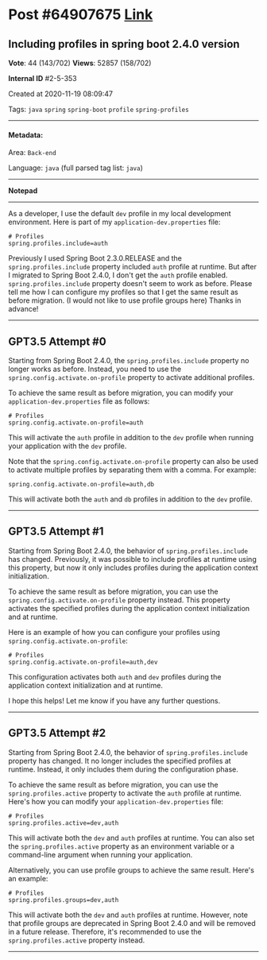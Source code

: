 
# Post \#64907675 [Link](https://stackoverflow.com/questions/64907675/)

## Including profiles in spring boot 2.4.0 version

**Vote**: 44 (143/702) **Views**: 52857 (158/702) 

**Internal ID** \#2-5-353

Created at 2020-11-19 08:09:47

Tags: `java` `spring` `spring-boot` `profile` `spring-profiles`

----------

#### Metadata:

Area: `Back-end`

Language: `java` (full parsed tag list: `java`)

----------

**Notepad**


----------

As a developer, I use the default `dev` profile in my local development environment. Here is part of my `application-dev.properties` file:
```
# Profiles    
spring.profiles.include=auth
```

Previously I  used Spring Boot 2.3.0.RELEASE and the `spring.profiles.include` property included `auth` profile at runtime.
But after I migrated to Spring Boot 2.4.0, I don't get the `auth` profile enabled. `spring.profiles.include` property doesn't seem to work as before.
Please tell me how I can configure my profiles so that I get the same result as before migration. (I would not like to use profile groups here)
Thanks in advance!


----------
        
## GPT3.5 Attempt \#0

Starting from Spring Boot 2.4.0, the `spring.profiles.include` property no longer works as before. Instead, you need to use the `spring.config.activate.on-profile` property to activate additional profiles.

To achieve the same result as before migration, you can modify your `application-dev.properties` file as follows:

```
# Profiles    
spring.config.activate.on-profile=auth
```

This will activate the `auth` profile in addition to the `dev` profile when running your application with the `dev` profile.

Note that the `spring.config.activate.on-profile` property can also be used to activate multiple profiles by separating them with a comma. For example:

```
spring.config.activate.on-profile=auth,db
```

This will activate both the `auth` and `db` profiles in addition to the `dev` profile.

--------

## GPT3.5 Attempt \#1

Starting from Spring Boot 2.4.0, the behavior of `spring.profiles.include` has changed. Previously, it was possible to include profiles at runtime using this property, but now it only includes profiles during the application context initialization.

To achieve the same result as before migration, you can use the `spring.config.activate.on-profile` property instead. This property activates the specified profiles during the application context initialization and at runtime.

Here is an example of how you can configure your profiles using `spring.config.activate.on-profile`:

```
# Profiles
spring.config.activate.on-profile=auth,dev
```

This configuration activates both `auth` and `dev` profiles during the application context initialization and at runtime.

I hope this helps! Let me know if you have any further questions.

--------

## GPT3.5 Attempt \#2

Starting from Spring Boot 2.4.0, the behavior of `spring.profiles.include` property has changed. It no longer includes the specified profiles at runtime. Instead, it only includes them during the configuration phase.

To achieve the same result as before migration, you can use the `spring.profiles.active` property to activate the `auth` profile at runtime. Here's how you can modify your `application-dev.properties` file:

```
# Profiles    
spring.profiles.active=dev,auth
```

This will activate both the `dev` and `auth` profiles at runtime. You can also set the `spring.profiles.active` property as an environment variable or a command-line argument when running your application.

Alternatively, you can use profile groups to achieve the same result. Here's an example:

```
# Profiles    
spring.profiles.groups=dev,auth
```

This will activate both the `dev` and `auth` profiles at runtime. However, note that profile groups are deprecated in Spring Boot 2.4.0 and will be removed in a future release. Therefore, it's recommended to use the `spring.profiles.active` property instead.

--------
